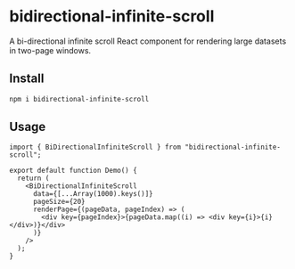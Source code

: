 # bidirectional-infinite-scroll

A bi-directional infinite scroll React component for rendering large datasets in two-page windows.

## Install
```bash
npm i bidirectional-infinite-scroll
```

## Usage
```tsx
import { BiDirectionalInfiniteScroll } from "bidirectional-infinite-scroll";

export default function Demo() {
  return (
    <BiDirectionalInfiniteScroll
      data={[...Array(1000).keys()]}
      pageSize={20}
      renderPage={(pageData, pageIndex) => (
        <div key={pageIndex}>{pageData.map((i) => <div key={i}>{i}</div>)}</div>
      )}
    />
  );
}
```
